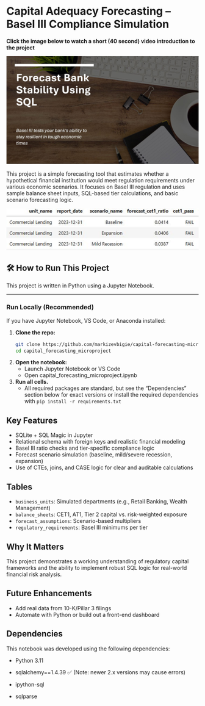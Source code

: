# Capital Adequacy Forecasting – Basel III Compliance Simulation

**Click the image below to watch a short (40 second) video introduction to the project**

[![Link to Video](images/screenshot.JPG)](https://youtu.be/4nfzWkHwxtY)

This project is a simple forecasting tool that estimates whether a hypothetical financial institution would meet regulation requirements under various economic scenarios. It focuses on Basel III regulation and uses sample balance sheet inputs, SQL-based tier calculations, and basic scenario forecasting logic.

![example table](images/table.JPG)

## 🛠️ How to Run This Project

This project is written in Python using a Jupyter Notebook.

---

### Run Locally (Recommended)

If you have Jupyter Notebook, VS Code, or Anaconda installed:

1. **Clone the repo:**
   ```bash
   git clone https://github.com/markizevbigie/capital-forecasting-microproject
   cd capital_forecasting_microproject
2. **Open the notebook:**
    - Launch Jupyter Notebook or VS Code
    - Open capital_forecasting_microproject.ipynb
3. **Run all cells.**
    - All required packages are standard, but see the “Dependencies” section below for exact versions or install the required dependencies with
    `pip install -r requirements.txt`

## Key Features

- SQLite + SQL Magic in Jupyter
- Relational schema with foreign keys and realistic financial modeling
- Basel III ratio checks and tier-specific compliance logic
- Forecast scenario simulation (baseline, mild/severe recession, expansion)
- Use of CTEs, joins, and CASE logic for clear and auditable calculations

## Tables

- `business_units`: Simulated departments (e.g., Retail Banking, Wealth Management)
- `balance_sheets`: CET1, AT1, Tier 2 capital vs. risk-weighted exposure
- `forecast_assumptions`: Scenario-based multipliers
- `regulatory_requirements`: Basel III minimums per tier

## Why It Matters

This project demonstrates a working understanding of regulatory capital frameworks and the ability to implement robust SQL logic for real-world financial risk analysis.

## Future Enhancements

- Add real data from 10-K/Pillar 3 filings
- Automate with Python or build out a front-end dashboard

## Dependencies

This notebook was developed using the following dependencies:

   - Python 3.11

   - sqlalchemy==1.4.39 ✅ (Note: newer 2.x versions may cause errors)

   - ipython-sql

   - sqlparse